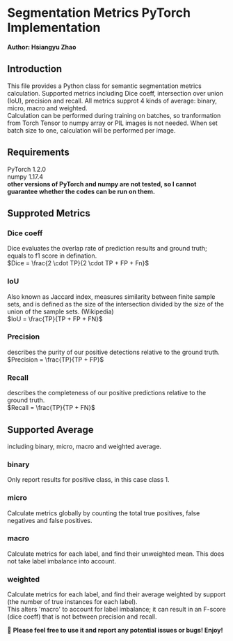 # Segmentation Metrics PyTorch Implementation
**Author: Hsiangyu Zhao**
## Introduction
This file provides a Python class for semantic segmentation metrics calculation. Supported metrics including Dice coeff, intersection over union (IoU), precision and recall. All metrics supprot 4 kinds of average: binary, micro, macro and weighted.  
Calculation can be performed during training on batches, so tranformation from Torch Tensor to numpy array or PIL images is not needed. When set batch size to one, calculation will be performed per image.  
## Requirements
PyTorch 1.2.0  
numpy 1.17.4  
**other versions of PyTorch and numpy are not tested, so I cannot guarantee whether the codes can be run on them.**
## Supproted Metrics
### Dice coeff
Dice evaluates the overlap rate of prediction results and ground truth; equals to f1 score in defination.  
$Dice = \frac{2 \cdot TP}{2 \cdot TP + FP + Fn}$  
### IoU
Also known as Jaccard index, measures similarity between finite sample sets, and is defined as the size of the intersection divided by the size of the union of the sample sets. (Wikipedia)  
$IoU = \frac{TP}{TP + FP + FN}$  
### Precision
describes the purity of our positive detections relative to the ground truth.  
$Precision = \frac{TP}{TP + FP}$  
### Recall
describes the completeness of our positive predictions relative to the ground truth.  
$Recall = \frac{TP}{TP + FN}$  
## Supported Average
including binary, micro, macro and weighted average.
### binary
Only report results for positive class, in this case class 1.
### micro
Calculate metrics globally by counting the total true positives, false negatives and false positives.
### macro
Calculate metrics for each label, and find their unweighted mean. This does not take label imbalance into account.
### weighted
Calculate metrics for each label, and find their average weighted by support (the number of true instances for each label).  
This alters 'macro' to account for label imbalance; it can result in an F-score (dice coeff) that is not between precision and recall.

🛑 **Please feel free to use it and report any potential issues or bugs! Enjoy!**
